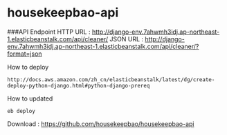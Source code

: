 # housekeepbao-api

###API Endpoint
HTTP URL
 : http://django-env.7ahwmh3idj.ap-northeast-1.elasticbeanstalk.com/api/cleaner/
 JSON URL
 : http://django-env.7ahwmh3idj.ap-northeast-1.elasticbeanstalk.com/api/cleaner/?format=json



How to deploy
```
http://docs.aws.amazon.com/zh_cn/elasticbeanstalk/latest/dg/create-deploy-python-django.html#python-django-prereq
```
How to updated
```
eb deploy
```




Download
: https://github.com/housekeepbao/housekeepbao-api